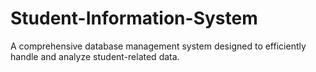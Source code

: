 # Student-Information-System
A comprehensive database management system designed to efficiently handle and analyze student-related data.
